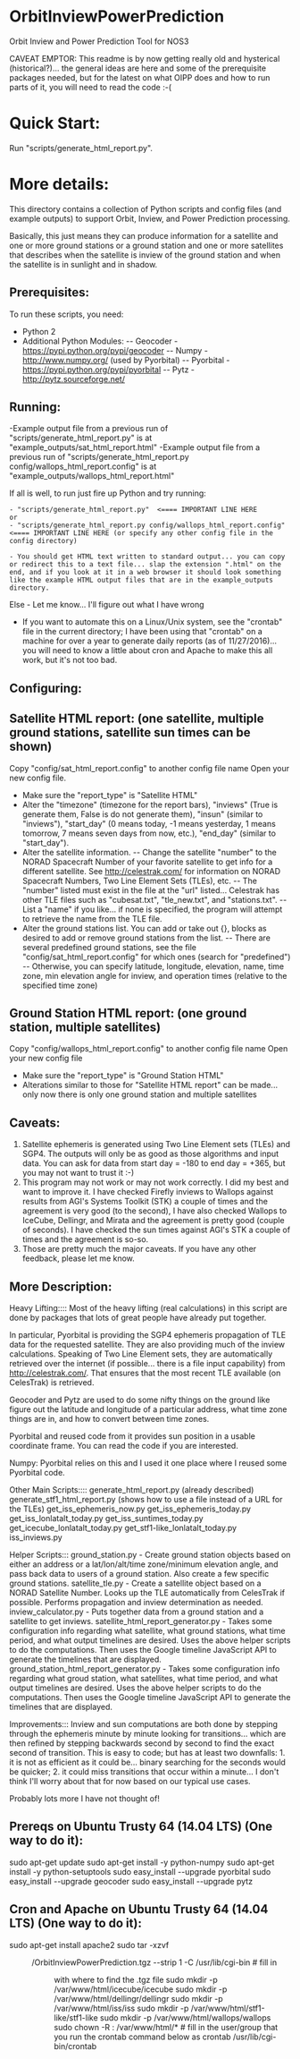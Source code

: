 # OrbitInviewPowerPrediction
Orbit Inview and Power Prediction Tool for NOS3


CAVEAT EMPTOR:  This readme is by now getting really old and hysterical (historical?)... the general ideas are here and some of the prerequisite packages needed, but for the latest on what OIPP does and how to run parts of it, you will need to read the code :-(

Quick Start:  
============
Run "scripts/generate_html_report.py".

More details:
========================================================================================
This directory contains a collection of Python scripts and config files (and example outputs) to support Orbit, Inview, and Power Prediction processing.

Basically, this just means they can produce information for a satellite and one or more ground stations or a ground station and one or more satellites that describes when the satellite is inview of the ground station and when the satellite is in sunlight and in shadow.

Prerequisites:
--------------
To run these scripts, you need:
- Python 2
- Additional Python Modules:
-- Geocoder - https://pypi.python.org/pypi/geocoder
-- Numpy - http://www.numpy.org/ (used by Pyorbital)
-- Pyorbital - https://pypi.python.org/pypi/pyorbital
-- Pytz - http://pytz.sourceforge.net/

Running:
--------
-Example output file from a previous run of "scripts/generate_html_report.py" is at "example_outputs/sat_html_report.html"
-Example output file from a previous run of "scripts/generate_html_report.py config/wallops_html_report.config" is at "example_outputs/wallops_html_report.html"

If all is well, to run just fire up Python and try running:
    
    - "scripts/generate_html_report.py"  <==== IMPORTANT LINE HERE
    or
    - "scripts/generate_html_report.py config/wallops_html_report.config"  <==== IMPORTANT LINE HERE (or specify any other config file in the config directory)
    
    - You should get HTML text written to standard output... you can copy or redirect this to a text file... slap the extension ".html" on the end, and if you look at it in a web browser it should look something like the example HTML output files that are in the example_outputs directory.
Else
    - Let me know... I'll figure out what I have wrong
    
- If you want to automate this on a Linux/Unix system, see the "crontab" file in the current directory; I have been using that "crontab" on a machine for over a year to generate daily reports (as of 11/27/2016)... you will need to know a little about cron and Apache to make this all work, but it's not too bad.

Configuring:
------------
Satellite HTML report: (one satellite, multiple ground stations, satellite sun times can be shown)
----------------------
Copy "config/sat_html_report.config" to another config file name
Open your new config file.
- Make sure the "report_type" is "Satellite HTML"
- Alter the "timezone" (timezone for the report bars), "inviews" (True is generate them, False is do not generate them), "insun" (similar to "inviews"), "start_day" (0 means today, -1 means yesterday, 1 means tomorrow, 7 means seven days from now, etc.), "end_day" (similar to "start_day").
- Alter the satellite information.
  -- Change the satellite "number" to the NORAD Spacecraft Number of your favorite satellite to get info for a different satellite.  See http://celestrak.com/ for information on NORAD Spacecraft Numbers, Two Line Element Sets (TLEs), etc.
  -- The "number" listed must exist in the file at the "url" listed... Celestrak has other TLE files such as "cubesat.txt", "tle_new.txt", and "stations.txt".
  -- List a "name" if you like... if none is specified, the program will attempt to retrieve the name from the TLE file.
- Alter the ground stations list.  You can add or take out {}, blocks as desired to add or remove ground stations from the list.
  -- There are several predefined ground stations, see the file "config/sat_html_report.config" for which ones (search for "predefined")
  -- Otherwise, you can specify latitude, longitude, elevation, name, time zone, min elevation angle for inview, and operation times (relative to the specified time zone)

Ground Station HTML report: (one ground station, multiple satellites)
---------------------------
Copy "config/wallops_html_report.config" to another config file name
Open your new config file 
- Make sure the "report_type" is "Ground Station HTML"
- Alterations similar to those for "Satellite HTML report" can be made... only now there is only one ground station and multiple satellites
  
Caveats:
--------
1.  Satellite ephemeris is generated using Two Line Element sets (TLEs) and SGP4.  The outputs will only be as good as those algorithms and input data.  You can ask for data from start day = -180 to end day = +365, but you may not want to trust it :-)
2.  This program may not work or may not work correctly.  I did my best and want to improve it.  I have checked Firefly inviews to Wallops against results from AGI's Systems Toolkit (STK) a couple of times and the agreement is very good (to the second), I have also checked Wallops to IceCube, Dellingr, and Mirata and the agreement is pretty good (couple of seconds).  I have checked the sun times against AGI's STK a couple of times and the agreement is so-so.
3.  Those are pretty much the major caveats.  If you have any other feedback, please let me know.

More Description:
-----------------
Heavy Lifting::::
Most of the heavy lifting (real calculations) in this script are done by packages that lots of great people have already put together.

In particular, Pyorbital is providing the SGP4 ephemeris propagation of TLE data for the requested satellite.  They are also providing much of the inview calculations.  Speaking of Two Line Element sets, they are automatically retrieved over the internet (if possible... there is a file input capability) from http://celestrak.com/.  That ensures that the most recent TLE available (on CelesTrak) is retrieved.

Geocoder and Pytz are used to do some nifty things on the ground like figure out the latitude and longitude of a particular address, what time zone things are in, and how to convert between time zones.

Pyorbital and reused code from it provides sun position in a usable coordinate frame.  You can read the code if you are interested.

Numpy:  Pyorbital relies on this and I used it one place where I reused some Pyorbital code.

Other Main Scripts::::
generate_html_report.py (already described)
generate_stf1_html_report.py (shows how to use a file instead of a URL for the TLEs)
get_iss_ephemeris_now.py
get_iss_ephemeris_today.py
get_iss_lonlatalt_today.py
get_iss_suntimes_today.py
get_icecube_lonlatalt_today.py
get_stf1-like_lonlatalt_today.py
iss_inviews.py

Helper Scripts:::
ground_station.py - Create ground station objects based on either an address or a lat/lon/alt/time zone/minimum elevation angle, and pass back data to users of a ground station.  Also create a few specific ground stations.
satellite_tle.py - Create a satellite object based on a NORAD Satellite Number.  Looks up the TLE automatically from CelesTrak if possible.  Performs propagation and inview determination as needed.
inview_calculator.py - Puts together data from a ground station and a satellite to get inviews.
satellite_html_report_generator.py - Takes some configuration info regarding what satellite, what ground stations, what time period, and what output timelines are desired.  Uses the above helper scripts to do the computations.  Then uses the Google timeline JavaScript API to generate the timelines that are displayed.
ground_station_html_report_generator.py - Takes some configuration info regarding what groud station, what satellites, what time period, and what output timelines are desired.  Uses the above helper scripts to do the computations.  Then uses the Google timeline JavaScript API to generate the timelines that are displayed.

Improvements:::
Inview and sun computations are both done by stepping through the ephemeris minute by minute looking for transitions... which are then refined by stepping backwards second by second to find the exact second of transition.  This is easy to code; but has at least two downfalls:  1. it is not as efficient as it could be... binary searching for the seconds would be quicker; 2.  it could miss transitions that occur within a minute... I don't think I'll worry about that for now based on our typical use cases.

Probably lots more I have not thought of!

Prereqs on Ubuntu Trusty 64 (14.04 LTS) (One way to do it):
-----------------------------------------------------------
sudo apt-get update
sudo apt-get install -y python-numpy
sudo apt-get install -y python-setuptools
sudo easy_install --upgrade pyorbital
sudo easy_install --upgrade geocoder
sudo easy_install --upgrade pytz

Cron and Apache on Ubuntu Trusty 64 (14.04 LTS) (One way to do it):
-------------------------------------------------------------------
sudo apt-get install apache2
sudo tar -xzvf <dir>/OrbitInviewPowerPrediction.tgz --strip 1 -C /usr/lib/cgi-bin # fill in <dir> with where to find the .tgz file
sudo mkdir -p /var/www/html/icecube/icecube
sudo mkdir -p /var/www/html/dellingr/dellingr
sudo mkdir -p /var/www/html/iss/iss
sudo mkdir -p /var/www/html/stf1-like/stf1-like
sudo mkdir -p /var/www/html/wallops/wallops
sudo chown -R <user>:<group> /var/www/html/* # fill in the user/group that you run the crontab command below as
crontab /usr/lib/cgi-bin/crontab

